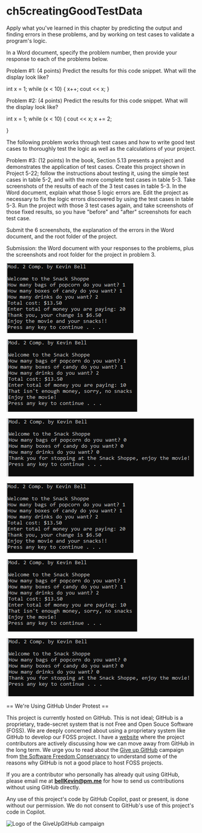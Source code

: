 # ch5creatingGoodTestData

Apply what you've learned in this chapter by predicting the output and finding errors in these problems, and by working on test cases to validate a program's logic.

In a Word document, specify the problem number, then provide your response to each of the problems below. 

Problem #1: (4 points) Predict the results for this code snippet. What will the display look like? 

int x = 1;
while (x < 10)
{
     x++;
     cout << x;
}

Problem #2: (4 points) Predict the results for this code snippet. What will the display look like?

int x = 1;
while (x < 10)
{
     cout << x;
     x += 2;

}

 

The following problem works through test cases and how to write good test cases to thoroughly test the logic as well as the calculations of your project.

Problem #3: (12 points) In the book, Section 5.13 presents a project and demonstrates the application of test cases. Create this project shown in Project 5-22; follow the instructions about testing it, using the simple test cases in table 5-2, and with the more complete test cases in table 5-3. Take screenshots of the results of each of the 3 test cases in table 5-3. In the Word document, explain what those 5 logic errors are. Edit the project as necessary to fix the logic errors discovered by using the test cases in table 5-3. Run the project with those 3 test cases again, and take screenshots of those fixed results, so you have "before" and "after" screenshots for each test case.

Submit the 6 screenshots, the explanation of the errors in the Word document, and the root folder of the project.

 

Submission: the Word document with your responses to the problems, plus the screenshots and root folder for the project in problem 3.

![1](https://github.com/bell-kevin/mod2compMovieConcessionStand/blob/main/mod2.1.PNG)

![2](https://github.com/bell-kevin/mod2compMovieConcessionStand/blob/main/mod2.2.PNG)

![3](https://github.com/bell-kevin/mod2compMovieConcessionStand/blob/main/mod2.3.PNG)

![4](https://github.com/bell-kevin/mod2compMovieConcessionStand/blob/main/mod2.1.PNG)

![5](https://github.com/bell-kevin/mod2compMovieConcessionStand/blob/main/mod2.2.PNG)

![6](https://github.com/bell-kevin/mod2compMovieConcessionStand/blob/main/mod2.3.PNG)

== We're Using GitHub Under Protest ==

This project is currently hosted on GitHub.  This is not ideal; GitHub is a
proprietary, trade-secret system that is not Free and Open Souce Software
(FOSS).  We are deeply concerned about using a proprietary system like GitHub
to develop our FOSS project. I have a [website](https://bellKevin.me) where the
project contributors are actively discussing how we can move away from GitHub
in the long term.  We urge you to read about the [Give up GitHub](https://GiveUpGitHub.org) campaign 
from [the Software Freedom Conservancy](https://sfconservancy.org) to understand some of the reasons why GitHub is not 
a good place to host FOSS projects.

If you are a contributor who personally has already quit using GitHub, please
email me at **bellKevin@pm.me** for how to send us contributions without
using GitHub directly.

Any use of this project's code by GitHub Copilot, past or present, is done
without our permission.  We do not consent to GitHub's use of this project's
code in Copilot.

![Logo of the GiveUpGitHub campaign](https://sfconservancy.org/img/GiveUpGitHub.png)
